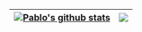 | <a href="https://github.com/anuraghazra/github-readme-stats"><img align="center" src="https://github-readme-stats.vercel.app/api?username=pgonzalezhip&show_icons=true&include_all_commits=true&theme=dark&hide_border=true" alt="Pablo's github stats" /></a> | <a href="https://github.com/anuraghazra/github-readme-stats"><img align="center" src="https://github-readme-stats.vercel.app/api/top-langs/?username=pablogzalez&layout=compact&theme=dark&hide_border=true" /></a> |
| ------------- | ------------- |
